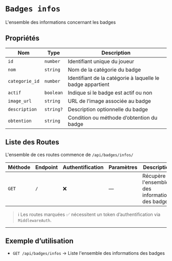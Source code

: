 # `Badges infos`

L'ensemble des informations concernant les badges

## Propriétés

| Nom            | Type      | Description                                                |
|----------------|-----------|------------------------------------------------------------|
| `id`           | `number`  | Identifiant unique du joueur                               |
| `nom`          | `string`  | Nom de la catégorie du badge                               |
| `categorie_id` | `number`  | Identifiant de la catégorie à laquelle le badge appartient |
| `actif`        | `boolean` | Indique si le badge est actif ou non                       |
| `image_url`    | `string`  | URL de l’image associée au badge                           |
| `description`  | `string?` | Description optionnelle du badge                           |
| `obtention`    | `string`  | Condition ou méthode d’obtention du badge                  |

## Liste des Routes

L'ensemble de ces routes commence de `/api/badges/infos/`

| Méthode | Endpoint | Authentification | Paramètres | Description                                     |
|---------|----------|------------------|------------|-------------------------------------------------|
| `GET`   | `/`      | ❌                | —          | Récupère l'ensemble des informations des badges |

> ℹ️ Les routes marquées ✅ nécessitent un token d’authentification via `MiddlewareAuth`.

---

## Exemple d’utilisation

- `GET /api/badges/infos` → Liste l'ensemble des informations des badges